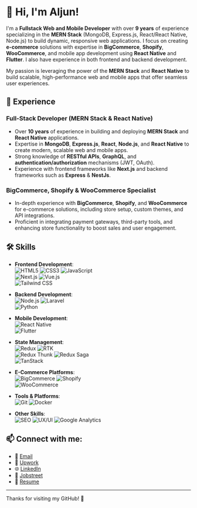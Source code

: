# 👋 Hi, I'm Aljun!

I'm a **Fullstack Web and Mobile Developer** with over **9 years** of experience specializing in the **MERN Stack** (MongoDB, Express.js, React/React Native, Node.js) to build dynamic, responsive web applications. I focus on creating **e-commerce** solutions with expertise in **BigCommerce**, **Shopify**, **WooCommerce**, and mobile app development using **React Native** and **Flutter**. I also have experience in both frontend and backend development.

My passion is leveraging the power of the **MERN Stack** and **React Native** to build scalable, high-performance web and mobile apps that offer seamless user experiences.

## 💼 Experience

### Full-Stack Developer (MERN Stack & React Native)
- Over **10 years** of experience in building and deploying **MERN Stack** and **React Native** applications.
- Expertise in **MongoDB**, **Express.js**, **React**, **Node.js**, and **React Native** to create modern, scalable web and mobile apps.
- Strong knowledge of **RESTful APIs**, **GraphQL**, and **authentication/authorization** mechanisms (JWT, OAuth).
- Experience with frontend frameworks like **Next.js** and backend frameworks such as **Express** & **NestJs**.
  
### BigCommerce, Shopify & WooCommerce Specialist
- In-depth experience with **BigCommerce**, **Shopify**, and **WooCommerce** for e-commerce solutions, including store setup, custom themes, and API integrations.
- Proficient in integrating payment gateways, third-party tools, and enhancing store functionality to boost sales and user engagement.

## 🛠️ Skills

- **Frontend Development**:  
  ![HTML5](https://img.shields.io/badge/-HTML5-orange) ![CSS3](https://img.shields.io/badge/-CSS3-blue) ![JavaScript](https://img.shields.io/badge/-JavaScript-yellow)  
  ![Next.js](https://img.shields.io/badge/-Next.js-black) ![Vue.js](https://img.shields.io/badge/-Vue.js-brightgreen)  
  ![Tailwind CSS](https://img.shields.io/badge/-Tailwind%20CSS-lightblue)

- **Backend Development**:  
  ![Node.js](https://img.shields.io/badge/-Node.js-green) ![Laravel](https://img.shields.io/badge/-Laravel-red)  
  ![Python](https://img.shields.io/badge/-Python-yellowgreen)

- **Mobile Development**:  
  ![React Native](https://img.shields.io/badge/-React%20Native-lightblue)  
  ![Flutter](https://img.shields.io/badge/-Flutter-blue)

- **State Management**:  
  ![Redux](https://img.shields.io/badge/-Redux-purple) ![RTK](https://img.shields.io/badge/-RTK-blue)  
  ![Redux Thunk](https://img.shields.io/badge/-Redux%20Thunk-red) ![Redux Saga](https://img.shields.io/badge/-Redux%20Saga-lightblue)  
  ![TanStack](https://img.shields.io/badge/-TanStack-lightgreen)

- **E-Commerce Platforms**:  
  ![BigCommerce](https://img.shields.io/badge/-BigCommerce-blueviolet) ![Shopify](https://img.shields.io/badge/-Shopify-green)  
  ![WooCommerce](https://img.shields.io/badge/-WooCommerce-blue)

- **Tools & Platforms**:  
  ![Git](https://img.shields.io/badge/-Git-black) ![Docker](https://img.shields.io/badge/-Docker-blue)

- **Other Skills**:  
  ![SEO](https://img.shields.io/badge/-SEO-red) ![UX/UI](https://img.shields.io/badge/-UX%2FUI-orange) ![Google Analytics](https://img.shields.io/badge/-Google%20Analytics-blue)

## 📫 Connect with me:
- 📧 [Email](mailto:aljun.bellen12@gmail.com)
- 💼 [Upwork](https://www.upwork.com/freelancers/~0115800f35fff0c20d)
- 🌐 [LinkedIn](https://www.linkedin.com/in/aljun-bellen-7733ab109/)
- 💼 [Jobstreet](https://ph.jobstreet.com/profile/aljun-bellen-ZwPCkydq3j)
- 📄 [Resume](https://drive.google.com/file/d/1ByY7_AuF8CM3ER_74DQuekvX5YDaEIWe/view?usp=sharing)

---

Thanks for visiting my GitHub! 🚀
